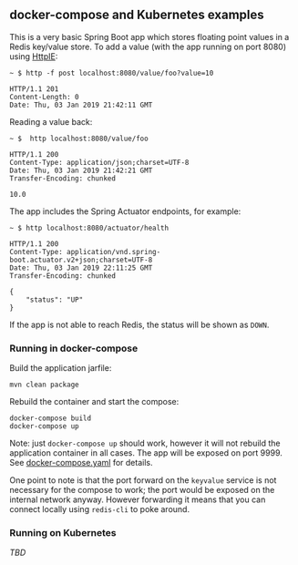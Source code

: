 ## docker-compose and Kubernetes examples

This is a very basic Spring Boot app which stores floating point values in a Redis key/value store.
To add a value (with the app running on port 8080) using [HttpIE](http://httpie.org):

    ~ $ http -f post localhost:8080/value/foo?value=10
    
    HTTP/1.1 201
    Content-Length: 0
    Date: Thu, 03 Jan 2019 21:42:11 GMT
    
Reading a value back:

    ~ $  http localhost:8080/value/foo
    
    HTTP/1.1 200
    Content-Type: application/json;charset=UTF-8
    Date: Thu, 03 Jan 2019 21:42:21 GMT
    Transfer-Encoding: chunked
    
    10.0
    
The app includes the Spring Actuator endpoints, for example:

    ~ $ http localhost:8080/actuator/health
     
    HTTP/1.1 200
    Content-Type: application/vnd.spring-boot.actuator.v2+json;charset=UTF-8
    Date: Thu, 03 Jan 2019 22:11:25 GMT
    Transfer-Encoding: chunked
    
    {
        "status": "UP"
    }
    
If the app is not able to reach Redis, the status will be shown as `DOWN`.
    
### Running in docker-compose

Build the application jarfile:

    mvn clean package
    
Rebuild the container and start the compose:

    docker-compose build
    docker-compose up
    
Note: just `docker-compose up` should work, however it will not rebuild the application container in all cases.
The app will be exposed on port 9999. See [docker-compose.yaml](docker-compose.yaml) for details.

One point to note is that the port forward on the `keyvalue` service is not necessary for the compose to work; the port
would be exposed on the internal network anyway. However forwarding it means that you can connect locally using `redis-cli`
to poke around. 

### Running on Kubernetes

_*TBD*_